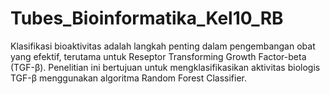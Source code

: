 # Tubes_Bioinformatika_Kel10_RB
Klasifikasi bioaktivitas adalah langkah penting dalam pengembangan obat yang efektif, terutama untuk Reseptor Transforming Growth Factor-beta (TGF-β). Penelitian ini bertujuan untuk mengklasifikasikan aktivitas biologis TGF-β menggunakan algoritma Random Forest Classifier.
